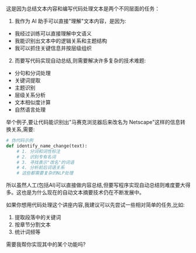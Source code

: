 <!--
 * @Author: Diana Tang
 * @Date: 2025-02-21 22:03:35
 * @LastEditors: Diana Tang
 * @Description: some description
 * @FilePath: /FrontDevGraph/nextSte.md
-->
这是因为总结文本内容和编写代码处理文本是两个不同层面的任务：

1. 我作为 AI 助手可以直接"理解"文本内容，是因为:
- 我经过训练可以直接理解中文语义
- 我能识别出文本中的逻辑关系和主题结构
- 我可以抓住关键信息并按层级组织

2. 而要写代码实现自动总结,则需要解决许多复杂的技术难题:
- 分句和分词处理 
- 关键词提取
- 主题识别
- 层级关系分析
- 文本相似度计算
- 自然语言处理

举个例子,要让代码能识别出"马赛克浏览器后来改名为 Netscape"这样的信息转换关系,需要:
```python
# 伪代码示例
def identify_name_change(text):
    # 1. 分词和词性标注
    # 2. 识别专有名词
    # 3. 寻找表示"改名"的词语
    # 4. 分析前后词语关系
    # 这些都需要复杂的NLP处理
```

所以虽然人工(包括AI)可以直接做内容总结,但要写程序实现自动总结则难度要大得多。这也是为什么现在的自动文本摘要技术仍在不断发展中。

如果你想用代码处理这个讲座内容,我建议可以先尝试一些相对简单的任务,比如:
1. 提取段落中的关键词
2. 按章节分割文本
3. 统计词频等

需要我帮你实现其中的某个功能吗?